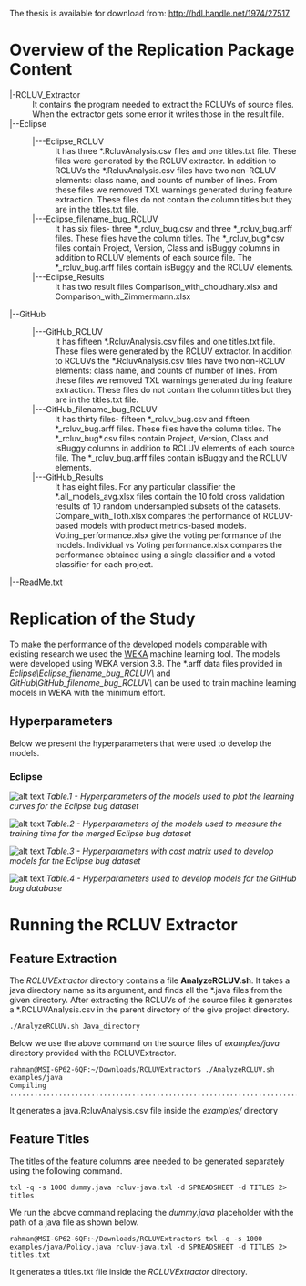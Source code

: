 The thesis is available for download from: http://hdl.handle.net/1974/27517
# Overview of the Replication Package Content
<html>
<dl>
  <dt>|-RCLUV_Extractor</dt>
  <dd>It contains the program needed to extract the RCLUVs of source files. When the extractor gets some error it writes those in the result file.</dd>  
  
  <dt>|--Eclipse</dt>
  <dd>
    <dl>
      <dt>|---Eclipse_RCLUV</dt>
      <dd> It has three *.RcluvAnalysis.csv files and one titles.txt file. These files were generated by the RCLUV extractor. In addition to RCLUVs the *.RcluvAnalysis.csv files have two non-RCLUV elements: class name, and counts of number of lines. From these files we removed TXL warnings generated during feature extraction. These files do not contain the column titles but they are in the titles.txt file.</dd>
      <dt>|---Eclipse_filename_bug_RCLUV</dt>
      <dd>It has six files- three *_rcluv_bug.csv and three *_rcluv_bug.arff files. These files have the column titles. The *_rcluv_bug*.csv files contain Project, Version, Class and isBuggy columns in addition to RCLUV elements of each source file. The *_rcluv_bug.arff files contain isBuggy and the RCLUV elements.</dd>
      <dt>|---Eclipse_Results</dt>
      <dd>It has two result files Comparison_with_choudhary.xlsx and Comparison_with_Zimmermann.xlsx </dd>
    </dl>
  </dd>
  
  <dt>|--GitHub</dt>
  <dd>
    <dl>
      <dt>|---GitHub_RCLUV</dt>
      <dd>It has fifteen *.RcluvAnalysis.csv files and one titles.txt file. These files were generated by the RCLUV extractor. In addition to RCLUVs the *.RcluvAnalysis.csv files have two non-RCLUV elements: class name, and counts of number of lines. From these files we removed TXL warnings generated during feature extraction. These files do not contain the column titles but they are in the titles.txt file. </dd>
      <dt>|---GitHub_filename_bug_RCLUV</dt>
      <dd>It has thirty files- fifteen *_rcluv_bug.csv and fifteen *_rcluv_bug.arff files. These files have the column titles. The *_rcluv_bug*.csv files contain Project, Version, Class and isBuggy columns in addition to RCLUV elements of each source file. The *_rcluv_bug.arff files contain isBuggy and the RCLUV elements. </dd>
      <dt>|---GitHub_Results</dt>
      <dd>It has eight files. For any particular classifier the *.all_models_avg.xlsx files contain the 10 fold cross validation results of 10 random undersampled subsets of the datasets. Compare_with_Toth.xlsx compares the performance of RCLUV-based models with product metrics-based models. Voting_performance.xlsx give the voting performance of the models. Individual vs Voting performance.xlsx compares the performance obtained using a single classifier and a voted classifier for each project.
      </dd>
    </dl>
  </dd>
  
  <dt>|--ReadMe.txt</dt>
  </dl>
  </html>
  
# Replication of the Study
To make the performance of the developed models comparable with existing research we used the [WEKA][weka-link] machine learning tool. The models were developed using WEKA version 3.8. The \*.arff data files provided in *Eclipse\Eclipse_filename_bug_RCLUV\\* and *GitHub\GitHub_filename_bug_RCLUV\\* can be used to train machine learning models in WEKA with the minimum effort.

## Hyperparameters
  Below we present the hyperparameters that were used to develop the models.
  
### Eclipse
![alt text]({{site.baseurl}}/assets/images/hyper_param_learning_curve.png "Hyperparameters of the models used to plot the learning curves for the Eclipse bug dataset")
*Table.1 - Hyperparameters of the models used to plot the learning curves for the Eclipse bug dataset*

![alt text]({{site.baseurl}}/assets/images/hyper_param_training_time.png "Hyperparameters of the models used to measure the training time for the merged Eclipse bug dataset")
*Table.2 - Hyperparameters of the models used to measure the training time for the merged Eclipse bug dataset*

![alt text]({{site.baseurl}}/assets/images/hyper_param_with_cost_eclipse.png "Hyperparameters with cost matrix used to develop models for the Eclipse bug dataset")
*Table.3 - Hyperparameters with cost matrix used to develop models for the Eclipse bug dataset*

![alt text]({{site.baseurl}}/assets/images/hyper_param_with_cost_github.png "Hyperparameters used to develop models for the GitHub bug database")
*Table.4 - Hyperparameters used to develop models for the GitHub bug database*


# Running the RCLUV Extractor
## Feature Extraction
The *RCLUVExtractor* directory contains a file **AnalyzeRCLUV.sh**. It takes a java directory name as its argument, and finds all the \*.java files from the given directory. After extracting the RCLUVs of the source files it generates a \*.RCLUVAnalysis.csv in the parent directory of the give project directory.

```
./AnalyzeRCLUV.sh Java_directory
```
Below we use the above command on the source files of *examples/java* directory provided with the RCLUVExtractor.
```
rahman@MSI-GP62-6QF:~/Downloads/RCLUVExtractor$ ./AnalyzeRCLUV.sh examples/java
Compiling 
.....................................................................................Done.
```
It generates a java.RcluvAnalysis.csv file inside the *examples/* directory

## Feature Titles
The titles of the feature columns aree needed to be generated separately using the following command.
```
txl -q -s 1000 dummy.java rcluv-java.txl -d SPREADSHEET -d TITLES 2> titles
```
We run the above command replacing the *dummy.java* placeholder with the path of a java file as shown below.
```
rahman@MSI-GP62-6QF:~/Downloads/RCLUVExtractor$ txl -q -s 1000 examples/java/Policy.java rcluv-java.txl -d SPREADSHEET -d TITLES 2> titles.txt
```
It generates a titles.txt file inside the *RCLUVExtractor* directory.

[weka-link]:https://www.cs.waikato.ac.nz/ml/weka/
